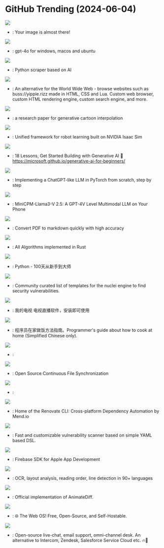 # GitHub Trending (2024-06-04)

![](https://img.shields.io/badge/Python-New%201-green?style=flat-square&logo=appveyor)
- [](https://github.comundefined): Your image is almost there!

![](https://img.shields.io/badge/Python-New%201-green?style=flat-square&logo=appveyor)
- [](https://github.comundefined): gpt-4o for windows, macos and ubuntu

![](https://img.shields.io/badge/Python-New%20243-green?style=flat-square&logo=appveyor)
- [](https://github.comundefined): Python scraper based on AI

![](https://img.shields.io/badge/Rust-New%20245-green?style=flat-square&logo=appveyor)
- [](https://github.comundefined): An alternative for the World Wide Web - browse websites such as buss://yippie.rizz made in HTML, CSS and Lua. Custom web browser, custom HTML rendering engine, custom search engine, and more.

![](https://img.shields.io/badge/Python-New%20503-green?style=flat-square&logo=appveyor)
- [](https://github.comundefined): a research paper for generative cartoon interpolation

![](https://img.shields.io/badge/Python-New%20120-green?style=flat-square&logo=appveyor)
- [](https://github.comundefined): Unified framework for robot learning built on NVIDIA Isaac Sim

![](https://img.shields.io/badge/Jupyter%20Notebook-New%20216-green?style=flat-square&logo=appveyor)
- [](https://github.comundefined): 18 Lessons, Get Started Building with Generative AI 🔗 https://microsoft.github.io/generative-ai-for-beginners/

![](https://img.shields.io/badge/Jupyter%20Notebook-New%20443-green?style=flat-square&logo=appveyor)
- [](https://github.comundefined): Implementing a ChatGPT-like LLM in PyTorch from scratch, step by step

![](https://img.shields.io/badge/Python-New%20517-green?style=flat-square&logo=appveyor)
- [](https://github.comundefined): MiniCPM-Llama3-V 2.5: A GPT-4V Level Multimodal LLM on Your Phone

![](https://img.shields.io/badge/Python-New%20525-green?style=flat-square&logo=appveyor)
- [](https://github.comundefined): Convert PDF to markdown quickly with high accuracy

![](https://img.shields.io/badge/Rust-New%2055-green?style=flat-square&logo=appveyor)
- [](https://github.comundefined): All Algorithms implemented in Rust

![](https://img.shields.io/badge/Python-New%2099-green?style=flat-square&logo=appveyor)
- [](https://github.comundefined): Python - 100天从新手到大师

![](https://img.shields.io/badge/JavaScript-New%2010-green?style=flat-square&logo=appveyor)
- [](https://github.comundefined): Community curated list of templates for the nuclei engine to find security vulnerabilities.

![](https://img.shields.io/badge/C-New%2084-green?style=flat-square&logo=appveyor)
- [](https://github.comundefined): 我的电视 电视直播软件，安装即可使用

![](https://img.shields.io/badge/Dockerfile-New%2070-green?style=flat-square&logo=appveyor)
- [](https://github.comundefined): 程序员在家做饭方法指南。Programmer's guide about how to cook at home (Simplified Chinese only).

![](https://img.shields.io/badge/none-New%20191-green?style=flat-square&logo=appveyor)
- [](https://github.comundefined): 

![](https://img.shields.io/badge/Go-New%20233-green?style=flat-square&logo=appveyor)
- [](https://github.comundefined): Open Source Continuous File Synchronization

![](https://img.shields.io/badge/Go-New%2046-green?style=flat-square&logo=appveyor)
- [](https://github.comundefined): 

![](https://img.shields.io/badge/TypeScript-New%2017-green?style=flat-square&logo=appveyor)
- [](https://github.comundefined): Home of the Renovate CLI: Cross-platform Dependency Automation by Mend.io

![](https://img.shields.io/badge/Go-New%2019-green?style=flat-square&logo=appveyor)
- [](https://github.comundefined): Fast and customizable vulnerability scanner based on simple YAML based DSL.

![](https://img.shields.io/badge/Objective-C-New%2016-green?style=flat-square&logo=appveyor)
- [](https://github.comundefined): Firebase SDK for Apple App Development

![](https://img.shields.io/badge/Python-New%2096-green?style=flat-square&logo=appveyor)
- [](https://github.comundefined): OCR, layout analysis, reading order, line detection in 90+ languages

![](https://img.shields.io/badge/Python-New%2042-green?style=flat-square&logo=appveyor)
- [](https://github.comundefined): Official implementation of AnimateDiff.

![](https://img.shields.io/badge/JavaScript-New%2030-green?style=flat-square&logo=appveyor)
- [](https://github.comundefined): 🌐 The Web OS! Free, Open-Source, and Self-Hostable.

![](https://img.shields.io/badge/Ruby-New%2018-green?style=flat-square&logo=appveyor)
- [](https://github.comundefined): Open-source live-chat, email support, omni-channel desk. An alternative to Intercom, Zendesk, Salesforce Service Cloud etc. 🔥💬

